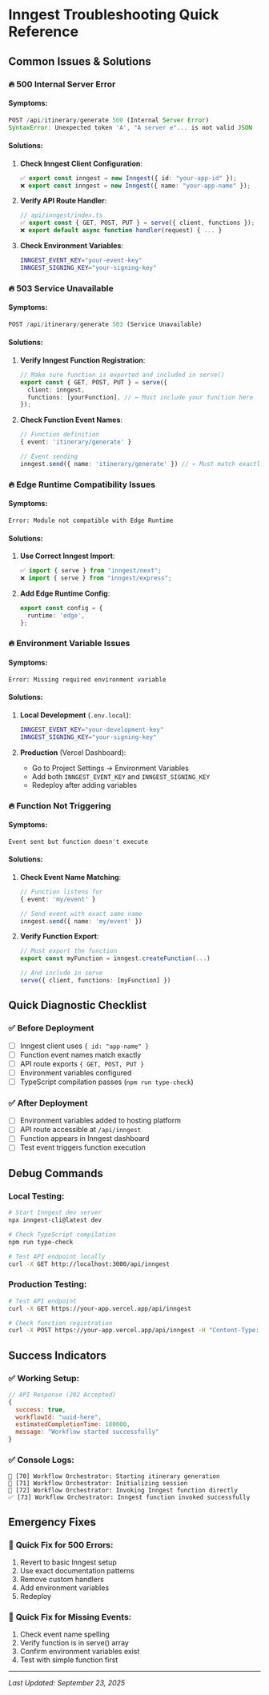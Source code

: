 # Inngest Troubleshooting Quick Reference

## Common Issues & Solutions

### 🔥 **500 Internal Server Error**

#### Symptoms:
```javascript
POST /api/itinerary/generate 500 (Internal Server Error)
SyntaxError: Unexpected token 'A', "A server e"... is not valid JSON
```

#### Solutions:
1. **Check Inngest Client Configuration**:
   ```typescript
   ✅ export const inngest = new Inngest({ id: "your-app-id" });
   ❌ export const inngest = new Inngest({ name: "your-app-name" });
   ```

2. **Verify API Route Handler**:
   ```typescript
   // api/inngest/index.ts
   ✅ export const { GET, POST, PUT } = serve({ client, functions });
   ❌ export default async function handler(request) { ... }
   ```

3. **Check Environment Variables**:
   ```bash
   INNGEST_EVENT_KEY="your-event-key"
   INNGEST_SIGNING_KEY="your-signing-key"
   ```

### 🔥 **503 Service Unavailable**

#### Symptoms:
```javascript
POST /api/itinerary/generate 503 (Service Unavailable)
```

#### Solutions:
1. **Verify Inngest Function Registration**:
   ```typescript
   // Make sure function is exported and included in serve()
   export const { GET, POST, PUT } = serve({
     client: inngest,
     functions: [yourFunction], // ← Must include your function here
   });
   ```

2. **Check Function Event Names**:
   ```typescript
   // Function definition
   { event: 'itinerary/generate' }
   
   // Event sending
   inngest.send({ name: 'itinerary/generate' }) // ← Must match exactly
   ```

### 🔥 **Edge Runtime Compatibility Issues**

#### Symptoms:
```
Error: Module not compatible with Edge Runtime
```

#### Solutions:
1. **Use Correct Inngest Import**:
   ```typescript
   ✅ import { serve } from "inngest/next";
   ❌ import { serve } from "inngest/express";
   ```

2. **Add Edge Runtime Config**:
   ```typescript
   export const config = {
     runtime: 'edge',
   };
   ```

### 🔥 **Environment Variable Issues**

#### Symptoms:
```
Error: Missing required environment variable
```

#### Solutions:
1. **Local Development** (`.env.local`):
   ```bash
   INNGEST_EVENT_KEY="your-development-key"
   INNGEST_SIGNING_KEY="your-signing-key"
   ```

2. **Production** (Vercel Dashboard):
   - Go to Project Settings → Environment Variables
   - Add both `INNGEST_EVENT_KEY` and `INNGEST_SIGNING_KEY`
   - Redeploy after adding variables

### 🔥 **Function Not Triggering**

#### Symptoms:
```
Event sent but function doesn't execute
```

#### Solutions:
1. **Check Event Name Matching**:
   ```typescript
   // Function listens for
   { event: 'my/event' }
   
   // Send event with exact same name
   inngest.send({ name: 'my/event' })
   ```

2. **Verify Function Export**:
   ```typescript
   // Must export the function
   export const myFunction = inngest.createFunction(...)
   
   // And include in serve
   serve({ client, functions: [myFunction] })
   ```

## Quick Diagnostic Checklist

### ✅ **Before Deployment**
- [ ] Inngest client uses `{ id: "app-name" }`
- [ ] Function event names match exactly
- [ ] API route exports `{ GET, POST, PUT }`
- [ ] Environment variables configured
- [ ] TypeScript compilation passes (`npm run type-check`)

### ✅ **After Deployment**
- [ ] Environment variables added to hosting platform
- [ ] API route accessible at `/api/inngest`
- [ ] Function appears in Inngest dashboard
- [ ] Test event triggers function execution

## Debug Commands

### Local Testing:
```bash
# Start Inngest dev server
npx inngest-cli@latest dev

# Check TypeScript compilation
npm run type-check

# Test API endpoint locally
curl -X GET http://localhost:3000/api/inngest
```

### Production Testing:
```bash
# Test API endpoint
curl -X GET https://your-app.vercel.app/api/inngest

# Check function registration
curl -X POST https://your-app.vercel.app/api/inngest -H "Content-Type: application/json" -d '{}'
```

## Success Indicators

### ✅ **Working Setup**:
```javascript
// API Response (202 Accepted)
{
  success: true,
  workflowId: "uuid-here",
  estimatedCompletionTime: 180000,
  message: "Workflow started successfully"
}
```

### ✅ **Console Logs**:
```
🚀 [70] Workflow Orchestrator: Starting itinerary generation
📁 [71] Workflow Orchestrator: Initializing session
📡 [72] Workflow Orchestrator: Invoking Inngest function directly
✅ [73] Workflow Orchestrator: Inngest function invoked successfully
```

## Emergency Fixes

### 🚨 **Quick Fix for 500 Errors**:
1. Revert to basic Inngest setup
2. Use exact documentation patterns
3. Remove custom handlers
4. Add environment variables
5. Redeploy

### 🚨 **Quick Fix for Missing Events**:
1. Check event name spelling
2. Verify function is in serve() array
3. Confirm environment variables exist
4. Test with simple function first

---
*Last Updated: September 23, 2025*